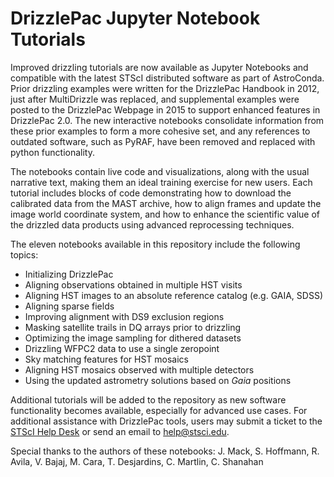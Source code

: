 # DrizzlePac Jupyter Notebook Tutorials


Improved drizzling tutorials are now available as Jupyter Notebooks and compatible with the latest STScI distributed software as part of AstroConda. Prior drizzling examples were written for the DrizzlePac Handbook in 2012, just after MultiDrizzle was replaced, and supplemental examples were posted to the DrizzlePac Webpage in 2015 to support enhanced features in DrizzlePac 2.0. The new interactive notebooks consolidate information from these prior examples to form a more cohesive set, and any references to outdated software, such as PyRAF, have been removed and replaced with python functionality.

The notebooks contain live code and visualizations, along with the usual narrative text, making them an ideal training exercise for new users. Each tutorial includes blocks of code demonstrating how to download the calibrated data from the MAST archive, how to align frames and update the image world coordinate system, and how to enhance the scientific value of the drizzled data products using advanced reprocessing techniques.

The eleven notebooks available in this repository include the following topics:

* Initializing DrizzlePac
* Aligning observations obtained in multiple HST visits
* Aligning HST images to an absolute reference catalog (e.g. GAIA, SDSS)
* Aligning sparse fields
* Improving alignment with DS9 exclusion regions
* Masking satellite trails in DQ arrays prior to drizzling
* Optimizing the image sampling for dithered datasets
* Drizzling WFPC2 data to use a single zeropoint
* Sky matching features for HST mosaics
* Aligning HST mosaics observed with multiple detectors
* Using the updated astrometry solutions based on _Gaia_ positions

Additional tutorials will be added to the repository as new software functionality becomes available, especially for advanced use cases. For additional assistance with DrizzlePac tools, users may submit a ticket to the [STScI Help Desk](https://stsci.service-now.com/hst?id=hst_index) or send an email to help@stsci.edu.


Special thanks to the authors of these notebooks: J. Mack, S. Hoffmann, R. Avila, V. Bajaj, M. Cara, T. Desjardins, C. Martlin, C. Shanahan
